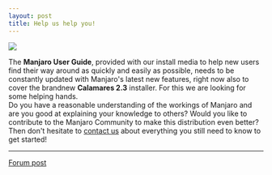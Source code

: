 ```yaml
---
layout: post
title: Help us help you!
---
```


<img src="http://manjaro.github.io/images/user-guide.jpg">

The **Manjaro User Guide**, provided with our install media to help new users find their way around as quickly and easily as possible, needs to be constantly updated with Manjaro's latest new features, right now also to cover the brandnew **Calamares 2.3** installer. For this we are looking for some helping hands.  
Do you have a reasonable understanding of the workings of Manjaro and are you good at explaining your knowledge to others? Would you like to contribute to the Manjaro Community to make this distribution even better? Then don't hesitate to [contact us](mailto:mailto:support@manjaro.org) about everything you still need to know to get started!

---

[Forum post](https://forum.manjaro.org/t/beginners-guide-needs-an-update/)